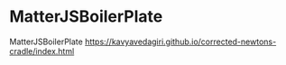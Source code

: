 # MatterJSBoilerPlate
MatterJSBoilerPlate
https://kavyavedagiri.github.io/corrected-newtons-cradle/index.html
